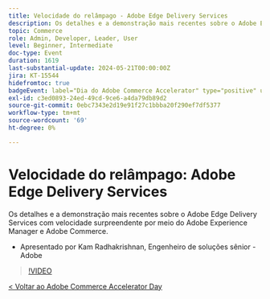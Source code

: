 ```yaml
---
title: Velocidade do relâmpago - Adobe Edge Delivery Services
description: Os detalhes e a demonstração mais recentes sobre o Adobe Edge Delivery Services com velocidade surpreendente por meio do Adobe Experience Manager e Adobe Commerce.
topic: Commerce
role: Admin, Developer, Leader, User
level: Beginner, Intermediate
doc-type: Event
duration: 1619
last-substantial-update: 2024-05-21T00:00:00Z
jira: KT-15544
hidefromtoc: true
badgeEvent: label="Dia do Adobe Commerce Accelerator" type="positive" url="https://experienceleague.adobe.com/en/docs/events/apac-commerce-recordings/2024/overview"
exl-id: c3ed0893-24ed-49cd-9ce6-a4da79db89d2
source-git-commit: 0ebc7343e2d19e91f27c1bbba20f290ef7df5377
workflow-type: tm+mt
source-wordcount: '69'
ht-degree: 0%

---
```


# Velocidade do relâmpago: Adobe Edge Delivery Services

Os detalhes e a demonstração mais recentes sobre o Adobe Edge Delivery Services com velocidade surpreendente por meio do Adobe Experience Manager e Adobe Commerce.

+ Apresentado por Kam Radhakrishnan, Engenheiro de soluções sênior - Adobe

>[!VIDEO](https://video.tv.adobe.com/v/3429271/?learn=on)

[&lt; Voltar ao Adobe Commerce Accelerator Day](./overview.md)
